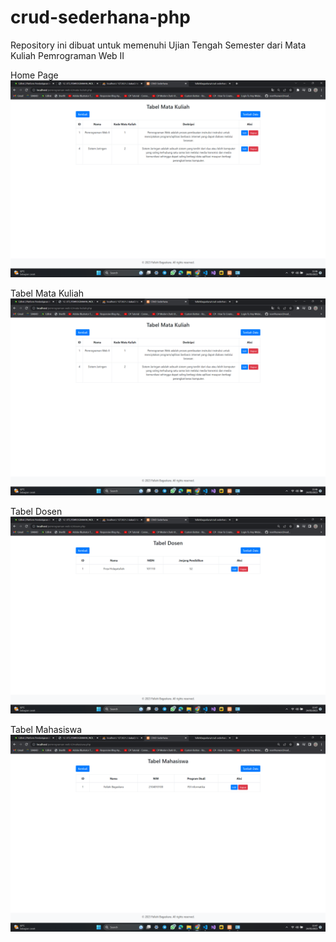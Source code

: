 # crud-sederhana-php

Repository ini dibuat untuk memenuhi Ujian Tengah Semester dari Mata Kuliah Pemrograman Web II

Home Page
![homepage](https://github.com/fallahibagaskara/crud-sederhana-php/blob/main/assets/img/Screenshot%202023-05-24%20154636.png)

Tabel Mata Kuliah
![matakuliah](https://github.com/fallahibagaskara/crud-sederhana-php/blob/main/assets/img/Screenshot%202023-05-24%20154636.png)

Tabel Dosen
![dosen](https://github.com/fallahibagaskara/crud-sederhana-php/blob/main/assets/img/Screenshot%202023-05-24%20154734.png)

Tabel Mahasiswa
![mahasiswa](https://github.com/fallahibagaskara/crud-sederhana-php/blob/main/assets/img/Screenshot%202023-05-24%20154756.png)
